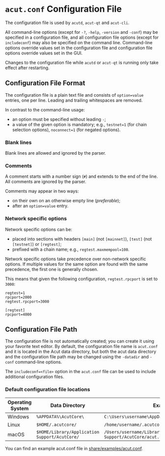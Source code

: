 # `acut.conf` Configuration File

The configuration file is used by `acutd`, `acut-qt` and `acut-cli`.

All command-line options (except for `-?`, `-help`, `-version` and `-conf`) may be specified in a configuration file, and all configuration file options (except for `includeconf`) may also be specified on the command line. Command-line options override values set in the configuration file and configuration file options override values set in the GUI.

Changes to the configuration file while `acutd` or `acut-qt` is running only take effect after restarting.

## Configuration File Format

The configuration file is a plain text file and consists of `option=value` entries, one per line. Leading and trailing whitespaces are removed.

In contrast to the command-line usage:
- an option must be specified without leading `-`;
- a value of the given option is mandatory; e.g., `testnet=1` (for chain selection options), `noconnect=1` (for negated options).

### Blank lines

Blank lines are allowed and ignored by the parser.

### Comments

A comment starts with a number sign (`#`) and extends to the end of the line. All comments are ignored by the parser.

Comments may appear in two ways:
- on their own on an otherwise empty line (_preferable_);
- after an `option=value` entry.

### Network specific options

Network specific options can be:
- placed into sections with headers `[main]` (not `[mainnet]`), `[test]` (not `[testnet]`) or `[regtest]`;
- prefixed with a chain name; e.g., `regtest.maxmempool=100`.

Network specific options take precedence over non-network specific options.
If multiple values for the same option are found with the same precedence, the
first one is generally chosen.

This means that given the following configuration, `regtest.rpcport` is set to `3000`:

```
regtest=1
rpcport=2000
regtest.rpcport=3000

[regtest]
rpcport=4000
```

## Configuration File Path

The configuration file is not automatically created; you can create it using your favorite text editor. By default, the configuration file name is `acut.conf` and it is located in the Acut data directory, but both the acut data directory and the configuration file path may be changed using the `-datadir` and `-conf` command-line options.

The `includeconf=<file>` option in the `acut.conf` file can be used to include additional configuration files.

### Default configuration file locations

Operating System | Data Directory | Example Path
-- | -- | --
Windows | `%APPDATA%\AcutCore\` | `C:\Users\username\AppData\Roaming\AcutCore\acut.conf`
Linux | `$HOME/.acutcore/` | `/home/username/.acutcore/acut.conf`
macOS | `$HOME/Library/Application Support/AcutCore/` | `/Users/username/Library/Application Support/AcutCore/acut.conf`

You can find an example acut.conf file in [share/examples/acut.conf](../share/examples/acut.conf).
